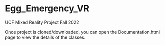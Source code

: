 # Egg_Emergency_VR
UCF Mixed Reality Project Fall 2022

Once project is cloned/downloaded, you can open the Documentation.html page to view the details of the classes.
